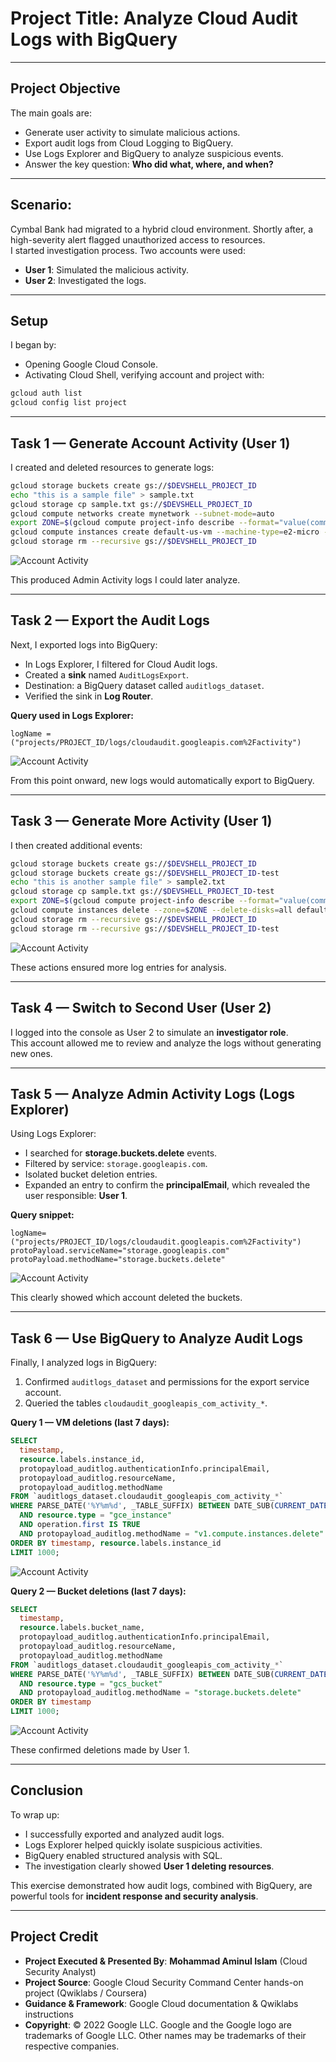 # Project Title: **Analyze Cloud Audit Logs with BigQuery**  

---

## Project Objective
The main goals are:
- Generate user activity to simulate malicious actions.
- Export audit logs from Cloud Logging to BigQuery.
- Use Logs Explorer and BigQuery to analyze suspicious events.
- Answer the key question: **Who did what, where, and when?**

---

## Scenario: 
Cymbal Bank had migrated to a hybrid cloud environment. Shortly after, a high-severity alert flagged unauthorized access to resources.  
I started investigation process. Two accounts were used:

- **User 1**: Simulated the malicious activity.  
- **User 2**: Investigated the logs.

---

## Setup
I began by:
- Opening Google Cloud Console.
- Activating Cloud Shell, verifying account and project with:

```bash
gcloud auth list
gcloud config list project
```

---

## Task 1 — Generate Account Activity (User 1)
I created and deleted resources to generate logs:

```bash
gcloud storage buckets create gs://$DEVSHELL_PROJECT_ID
echo "this is a sample file" > sample.txt
gcloud storage cp sample.txt gs://$DEVSHELL_PROJECT_ID
gcloud compute networks create mynetwork --subnet-mode=auto
export ZONE=$(gcloud compute project-info describe --format="value(commonInstanceMetadata.items[google-compute-default-zone])")
gcloud compute instances create default-us-vm --machine-type=e2-micro --zone=$ZONE --network=mynetwork
gcloud storage rm --recursive gs://$DEVSHELL_PROJECT_ID
```

![Account Activity](https://raw.githubusercontent.com/aminbiography/Google-Cloud-Cybersecurity-Professional-Certificate/main/bar-graph-chart-image/Analyze%20audit%20logs%20using%20BigQuery-01.jpg)

This produced Admin Activity logs I could later analyze.

---

## Task 2 — Export the Audit Logs
Next, I exported logs into BigQuery:
- In Logs Explorer, I filtered for Cloud Audit logs.
- Created a **sink** named `AuditLogsExport`.
- Destination: a BigQuery dataset called `auditlogs_dataset`.
- Verified the sink in **Log Router**.  

**Query used in Logs Explorer:**
```text
logName = ("projects/PROJECT_ID/logs/cloudaudit.googleapis.com%2Factivity")
```

![Account Activity](https://raw.githubusercontent.com/aminbiography/Google-Cloud-Cybersecurity-Professional-Certificate/main/bar-graph-chart-image/Analyze%20audit%20logs%20using%20BigQuery-02.jpg)


From this point onward, new logs would automatically export to BigQuery.

---

## Task 3 — Generate More Activity (User 1)
I then created additional events:

```bash
gcloud storage buckets create gs://$DEVSHELL_PROJECT_ID
gcloud storage buckets create gs://$DEVSHELL_PROJECT_ID-test
echo "this is another sample file" > sample2.txt
gcloud storage cp sample.txt gs://$DEVSHELL_PROJECT_ID-test
export ZONE=$(gcloud compute project-info describe --format="value(commonInstanceMetadata.items[google-compute-default-zone])")
gcloud compute instances delete --zone=$ZONE --delete-disks=all default-us-vm
gcloud storage rm --recursive gs://$DEVSHELL_PROJECT_ID
gcloud storage rm --recursive gs://$DEVSHELL_PROJECT_ID-test
```

![Account Activity](https://raw.githubusercontent.com/aminbiography/Google-Cloud-Cybersecurity-Professional-Certificate/main/bar-graph-chart-image/Analyze%20audit%20logs%20using%20BigQuery-03.jpg)

These actions ensured more log entries for analysis.

---

## Task 4 — Switch to Second User (User 2)
I logged into the console as User 2 to simulate an **investigator role**.  
This account allowed me to review and analyze the logs without generating new ones.

---

## Task 5 — Analyze Admin Activity Logs (Logs Explorer)
Using Logs Explorer:
- I searched for **storage.buckets.delete** events.
- Filtered by service: `storage.googleapis.com`.
- Isolated bucket deletion entries.
- Expanded an entry to confirm the **principalEmail**, which revealed the user responsible: **User 1**.

**Query snippet:**
```text
logName=("projects/PROJECT_ID/logs/cloudaudit.googleapis.com%2Factivity")
protoPayload.serviceName="storage.googleapis.com"
protoPayload.methodName="storage.buckets.delete"
```

![Account Activity](https://raw.githubusercontent.com/aminbiography/Google-Cloud-Cybersecurity-Professional-Certificate/main/bar-graph-chart-image/Analyze%20audit%20logs%20using%20BigQuery-04.jpg)

This clearly showed which account deleted the buckets.

---

## Task 6 — Use BigQuery to Analyze Audit Logs
Finally, I analyzed logs in BigQuery:
1. Confirmed `auditlogs_dataset` and permissions for the export service account.
2. Queried the tables `cloudaudit_googleapis_com_activity_*`.

**Query 1 — VM deletions (last 7 days):**
```sql
SELECT
  timestamp,
  resource.labels.instance_id,
  protopayload_auditlog.authenticationInfo.principalEmail,
  protopayload_auditlog.resourceName,
  protopayload_auditlog.methodName
FROM `auditlogs_dataset.cloudaudit_googleapis_com_activity_*`
WHERE PARSE_DATE('%Y%m%d', _TABLE_SUFFIX) BETWEEN DATE_SUB(CURRENT_DATE(), INTERVAL 7 DAY) AND CURRENT_DATE()
  AND resource.type = "gce_instance"
  AND operation.first IS TRUE
  AND protopayload_auditlog.methodName = "v1.compute.instances.delete"
ORDER BY timestamp, resource.labels.instance_id
LIMIT 1000;
```

![Account Activity](https://raw.githubusercontent.com/aminbiography/Google-Cloud-Cybersecurity-Professional-Certificate/main/bar-graph-chart-image/Analyze%20audit%20logs%20using%20BigQuery-05.jpg)

**Query 2 — Bucket deletions (last 7 days):**
```sql
SELECT
  timestamp,
  resource.labels.bucket_name,
  protopayload_auditlog.authenticationInfo.principalEmail,
  protopayload_auditlog.resourceName,
  protopayload_auditlog.methodName
FROM `auditlogs_dataset.cloudaudit_googleapis_com_activity_*`
WHERE PARSE_DATE('%Y%m%d', _TABLE_SUFFIX) BETWEEN DATE_SUB(CURRENT_DATE(), INTERVAL 7 DAY) AND CURRENT_DATE()
  AND resource.type = "gcs_bucket"
  AND protopayload_auditlog.methodName = "storage.buckets.delete"
ORDER BY timestamp
LIMIT 1000;
```

![Account Activity](https://raw.githubusercontent.com/aminbiography/Google-Cloud-Cybersecurity-Professional-Certificate/main/bar-graph-chart-image/Analyze%20audit%20logs%20using%20BigQuery-06.jpg)

These confirmed deletions made by User 1.

---

## Conclusion
To wrap up:
- I successfully exported and analyzed audit logs.
- Logs Explorer helped quickly isolate suspicious activities.
- BigQuery enabled structured analysis with SQL.
- The investigation clearly showed **User 1 deleting resources**.

This exercise demonstrated how audit logs, combined with BigQuery, are powerful tools for **incident response and security analysis**.

---

## Project Credit  
- **Project Executed & Presented By**: **Mohammad Aminul Islam** (Cloud Security Analyst)  
- **Project Source**: Google Cloud Security Command Center hands-on project (Qwiklabs / Coursera)  
- **Guidance & Framework**: Google Cloud documentation & Qwiklabs instructions  
- **Copyright**: © 2022 Google LLC. Google and the Google logo are trademarks of Google LLC. Other names may be trademarks of their respective companies.  
